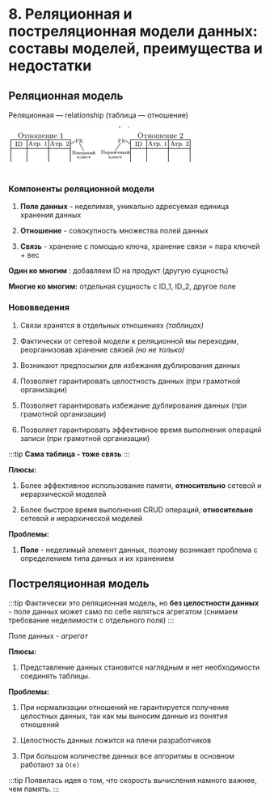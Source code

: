 # 8. Реляционная и постреляционная модели данных: составы моделей, преимущества и недостатки

## Реляционная модель

Реляционная — relationship (таблица — отношение)

![Реляционная модель](../../../images/relational-model.png)

### Компоненты реляционной модели

1. **Поле данных** - неделимая, уникально адресуемая единица хранения данных

2. **Отношение** - совокупность множества полей данных

3. **Связь** - хранение с помощью ключа, хранение связи = пара ключей + вес

**Один ко многим** : добавляем ID на продукт (другую сущность)

**Многие ко многим:** отдельная сущность с ID_1, ID_2, другое поле

### Нововведения

1. Связи хранятся в отдельных отношениях _(таблицах)_
2. Фактически от сетевой модели к реляционной мы переходим, реорганизовав хранение связей _(но не только)_

3. Возникают предпосылки для избежания дублирования данных
4. Позволяет гарантировать целостность данных (при грамотной организации)

5. Позволяет гарантировать избежание дублирования данных (при грамотной организации)

6. Позволяет гарантировать эффективное время выполнения операций записи (при грамотной организации)

:::tip
**Сама таблица - тоже связь**
:::

**Плюсы:**

1. Более эффективное использование памяти, **относительно** сетевой и иерархической моделей

2. Более быстрое время выполнения CRUD операций, **относительно** сетевой и иерархической моделей

**Проблемы:**

1. **Поле** - неделимый элемент данных, поэтому возникает проблема с определением типа данных и их хранением

## Постреляционная модель

:::tip
Фактически это реляционная модель, но **без целостности данных** - поле данных может само по себе являться агрегатом (снимаем требование неделимости с отдельного поля)
:::

Поле данных - _агрегат_

**Плюсы:**

1. Представление данных становится наглядным и нет необходимости соединять таблицы.

**Проблемы:**

1. При нормализации отношений не гарантируется получение целостных данных, так как мы выносим данные из понятия отношений

2. Целостность данных ложится на плечи разработчиков

3. При большом количестве данных все алгоритмы в основном работают за `O(e)`

:::tip
Появилась идея о том, что скорость вычисления намного важнее, чем память.
:::


